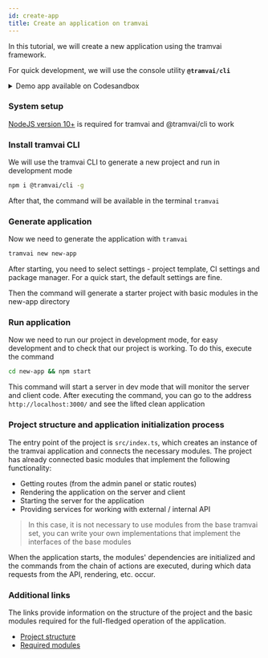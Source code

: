 ```yaml
---
id: create-app
title: Сreate an application on tramvai
---
```


In this tutorial, we will create a new application using the tramvai framework.

For quick development, we will use the console utility **`@tramvai/cli`**

<p>
<details>
<summary>Demo app available on Codesandbox</summary>

<iframe
  src="https://codesandbox.io/embed/tramvai-new-qgk90?fontsize=14&hidenavigation=1&theme=dark"
  style={{ "width": "100%", "height": "500px", "border": 0, "borderRadius": "4px", "overflow": "hidden" }}
  title="tramvai-new"
  allow="accelerometer; ambient-light-sensor; camera; encrypted-media; geolocation; gyroscope; hid; microphone; midi; payment; usb; vr; xr-spatial-tracking"
  sandbox="allow-forms allow-modals allow-popups allow-presentation allow-same-origin allow-scripts"
></iframe>

</details>
</p>

### System setup

[NodeJS version 10+](https://nodejs.org/en/download) is required for tramvai and @tramvai/cli to work

### Install tramvai CLI

We will use the tramvai CLI to generate a new project and run in development mode

```bash
npm i @tramvai/cli -g
```

After that, the command will be available in the terminal `tramvai`

### Generate application

Now we need to generate the application with `tramvai`

```bash
tramvai new new-app
```

After starting, you need to select settings - project template, CI settings and package manager.
For a quick start, the default settings are fine.

Then the command will generate a starter project with basic modules in the new-app directory

### Run application

Now we need to run our project in development mode, for easy development and to check that our project is working.
To do this, execute the command

```bash
cd new-app && npm start
```

This command will start a server in dev mode that will monitor the server and client code. After executing the command, you can go to the address `http://localhost:3000/` and see the lifted clean application

### Project structure and application initialization process

The entry point of the project is `src/index.ts`, which creates an instance of the tramvai application and connects the necessary modules.
The project has already connected basic modules that implement the following functionality:

- Getting routes (from the admin panel or static routes)
- Rendering the application on the server and client
- Starting the server for the application
- Providing services for working with external / internal API

> In this case, it is not necessary to use modules from the base tramvai set, you can write your own implementations that implement the interfaces of the base modules

When the application starts, the modules' dependencies are initialized and the commands from the chain of actions are executed, during which data requests from the API, rendering, etc. occur.

### Additional links

The links provide information on the structure of the project and the basic modules required for the full-fledged operation of the application.

- [Project structure](get-started/app-structure.md)
- [Required modules](get-started/core-modules.md)
